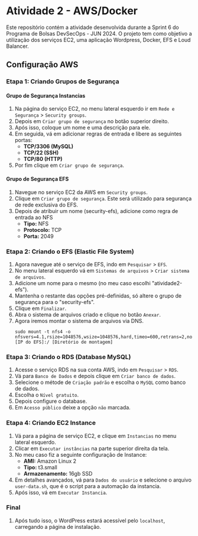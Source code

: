 # Atividade 2 - AWS/Docker

Este repositório contém a atividade desenvolvida durante a Sprint 6 do Programa de Bolsas DevSecOps - JUN 2024. O projeto tem como objetivo a utilização dos serviços EC2, uma aplicação Wordpress, Docker, EFS e Loud Balancer.

## Configuração AWS

### Etapa 1: Criando Grupos de Segurança
#### Grupo de Segurança Instancias 

1. Na página do serviço EC2, no menu lateral esquerdo ir em `Rede e Segurança` > `Security groups`.
2. Depois em `Criar grupo de segurança` no botão superior direito.
3. Após isso, coloque um nome e uma descrição para ele.
4. Em seguida, vá em adicionar regras de entrada e libere as seguintes portas:
   - **TCP/3306 (MySQL)**
   - **TCP/22 (SSH)**
   - **TCP/80 (HTTP)**
5. Por fim clique em `Criar grupo de segurança`.

#### Grupo de Segurança EFS

1. Navegue no serviço EC2 da AWS em `Security groups`.
2. Clique em `Criar grupo de segurança`. Este será utilizado para segurança de rede exclusiva do EFS.
3. Depois de atribuir um nome (security-efs), adicione como regra de entrada ao NFS
   - **Tipo:** NFS
   - **Protocolo:** TCP
   - **Porta:** 2049
### Etapa 2: Criando o EFS (Elastic File System)

1. Agora navegue até o serviço de EFS, indo em `Pesquisar` > `EFS`.
2. No menu lateral esquerdo vá em `Sistemas de arquivos` > `Criar sistema de arquivos`.
3. Adicione um nome para o mesmo (no meu caso escolhi "atividade2-efs").
4. Mantenha o restante das opções pré-definidas, só altere o grupo de segurança para o "security-efs".
5. Clique em `Finalizar`.
6. Abra o sistema de arquivos criado e clique no botão `Anexar`.
7. Agora iremos montar o sistema de arquivos via DNS.
   ```
   sudo mount -t nfs4 -o nfsvers=4.1,rsize=1048576,wsize=1048576,hard,timeo=600,retrans=2,noresvport [IP do EFS]:/ [Diretório de montagem]
   ```
### Etapa 3: Criando o RDS (Database MySQL)

1. Acesse o serviço RDS na sua conta AWS, indo em `Pesquisar` > `RDS`.
2. Vá para `Banco de Dados` e depois clique em `Criar banco de dados`.
3. Selecione o métode de `Criação padrão` e escolha o `MySQL` como banco de dados.
4. Escolha o `Nível gratuito`.
5. Depois configure o database.
6. Em `Acesso público` deixe a opção `não` marcada.

### Etapa 4: Criando EC2 Instance 
1. Vá para a página de serviço EC2, e clique em `Instancias` no menu lateral esquerdo.
2. Clicar em `Executar instâncias` na parte superior direita da tela.
3. No meu caso fiz a seguinte configuração de Instance:
   - **AMI:** Amazon Linux 2
   - **Tipo:** t3.small
   - **Armazenamento:** 16gb SSD
4. Em detalhes avançados, vá para `Dados do usuário` e selecione o arquivo `user-data.sh`, que é o script para a automação da instancia.
5. Após isso, vá em `Executar Instancia`.

### Final

1. Após tudo isso, o WordPress estará acessível pelo `localhost`, carregando a página de instalação.
